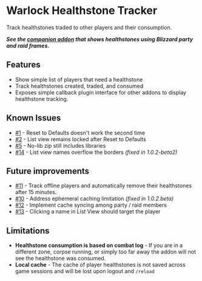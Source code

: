 # Warlock Healthstone Tracker
Track healthstones traded to other players and their consumption.

***See the [companion addon](https://www.curseforge.com/wow/addons/warlock-healthstone-tracker-blizzui) that shows healthstones using Blizzard party and raid frames.***


## Features
* Show simple list of players that need a healthstone
* Track healthstones created, traded, and consumed
* Exposes simple callback plugin interface for other addons to display healthstone tracking.


## Known Issues
* [#1] - Reset to Defaults doesn't work the second time
* [#2] - List view remains locked after Reset to Defaults
* [#5] - No-lib zip still includes libraries
* [#14] - List view names overflow the borders *(fixed in 1.0.2-beta2)*

[#1]: https://www.curseforge.com/wow/addons/warlock-healthstone-tracker/issues/1
[#2]: https://www.curseforge.com/wow/addons/warlock-healthstone-tracker/issues/2
[#5]: https://www.curseforge.com/wow/addons/warlock-healthstone-tracker/issues/5
[#14]: https://www.curseforge.com/wow/addons/warlock-healthstone-tracker/issues/14


## Future improvements
* [#11] - Track offline players and automatically remove their healthstones after 15 minutes.
* [#10] - Address ephemeral caching limitation *(fixed in 1.0.2.beta)*
* [#12] - Implement cache syncing among party / raid members
* [#13] - Clicking a name in List View should target the player

[#10]: https://www.curseforge.com/wow/addons/warlock-healthstone-tracker/issues/10
[#11]: https://www.curseforge.com/wow/addons/warlock-healthstone-tracker/issues/11
[#12]: https://www.curseforge.com/wow/addons/warlock-healthstone-tracker/issues/12
[#13]: https://www.curseforge.com/wow/addons/warlock-healthstone-tracker/issues/13

## Limitations
* **Healthstone consumption is based on combat log** - If you are in a different zone, corpse running, or simply too far away the addon will not see the healthstone was consumed.
* **Local cache** - The cache of player healthstones is not saved across game sessions and will be lost upon logout and `/reload`
